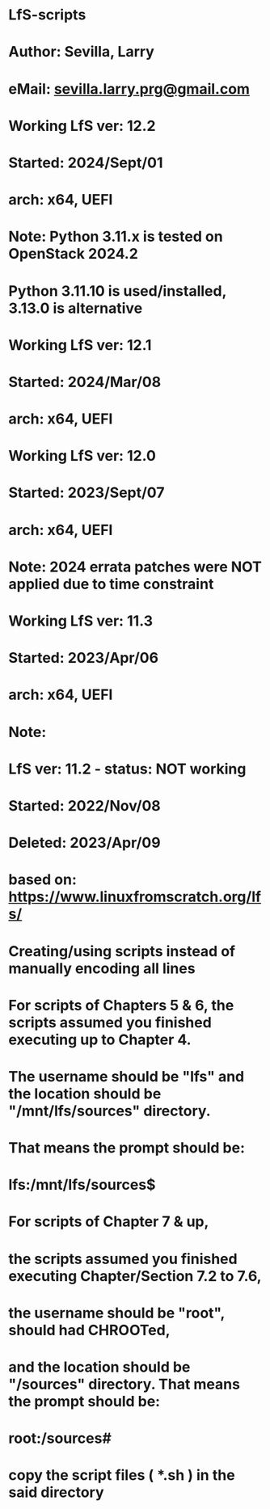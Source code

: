 # LfS-scripts
#
# Author: Sevilla, Larry
#  eMail: sevilla.larry.prg@gmail.com
#
#
# Working LfS ver: 12.2
# Started: 2024/Sept/01
# arch: x64, UEFI
# Note: Python 3.11.x is tested on OpenStack 2024.2
#       Python 3.11.10 is used/installed, 3.13.0 is alternative
#
#
# Working LfS ver: 12.1
# Started: 2024/Mar/08
# arch: x64, UEFI
#
#
# Working LfS ver: 12.0
# Started: 2023/Sept/07
# arch: x64, UEFI
# Note: 2024 errata patches were NOT applied due to time constraint
#
# Working LfS ver: 11.3
# Started: 2023/Apr/06
# arch: x64, UEFI
#
# Note:
# LfS ver: 11.2 - status: NOT working
# Started: 2022/Nov/08
# Deleted: 2023/Apr/09





#
# based on: https://www.linuxfromscratch.org/lfs/
#
# Creating/using scripts instead of manually encoding all lines
#
#
# For scripts of Chapters 5 & 6, the scripts assumed you finished executing up to Chapter 4.
# The username should be "lfs" and the location should be "/mnt/lfs/sources" directory.
# That means the prompt should be:
#
#   lfs:/mnt/lfs/sources$
#
#
# For scripts of Chapter 7 & up,
# the scripts assumed you finished executing Chapter/Section 7.2 to 7.6,
# the username should be "root", should had CHROOTed,
# and the location should be "/sources" directory.  That means the prompt should be:
#
#   root:/sources#
#



#
# copy the script files ( *.sh ) in the said directory
#

